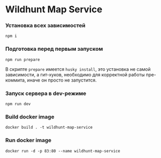# Wildhunt Map Service

### Установка всех зависимостей

```
npm i
```

### Подготовка перед первым запуском

```
npm run prepare
```

В скрипте `prepare` имеется `husky install`, это установка не самой зависимости, а гит-хуков,
необходимо для корректной работы пре-коммита, иначе он просто не запустится.

### Запуск сервера в dev-режиме

```
npm run dev
```

### Build docker image
```
docker build . -t wildhunt-map-service
```

### Run docker image
```
docker run -d -p 83:80 --name wildhunt-map-service
```
